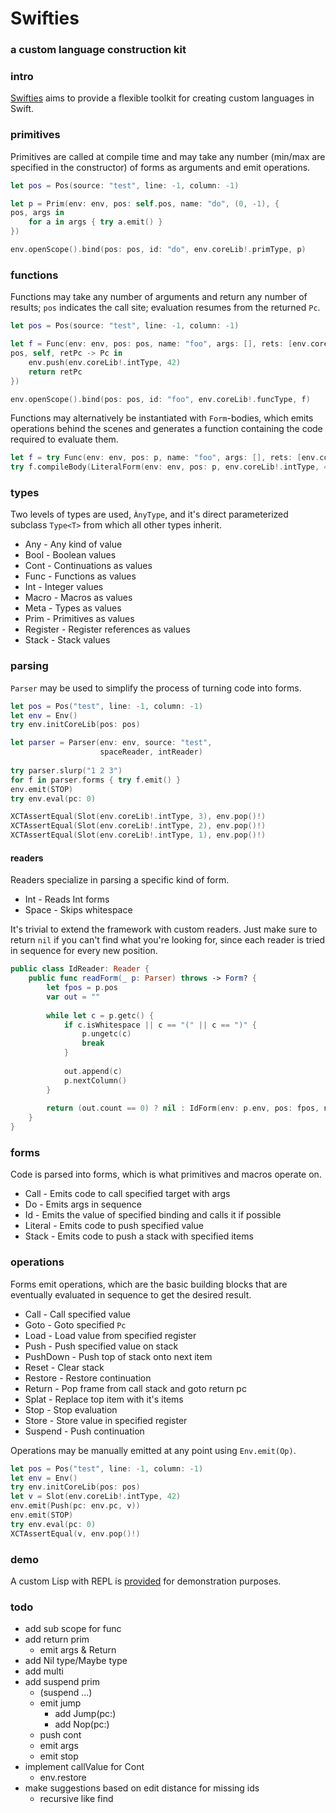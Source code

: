 # Swifties
### a custom language construction kit 

### intro
[Swifties](https://github.com/codr7/swifties) aims to provide a flexible toolkit for creating custom languages in Swift.

### primitives
Primitives are called at compile time and may take any number (min/max are specified in the constructor) of forms as arguments and emit operations. 

```swift
let pos = Pos(source: "test", line: -1, column: -1)

let p = Prim(env: env, pos: self.pos, name: "do", (0, -1), { 
pos, args in
    for a in args { try a.emit() }
})

env.openScope().bind(pos: pos, id: "do", env.coreLib!.primType, p)
```

### functions
Functions may take any number of arguments and return any number of results; `pos` indicates the call site; evaluation resumes from the returned `Pc`.

```swift
let pos = Pos(source: "test", line: -1, column: -1)

let f = Func(env: env, pos: pos, name: "foo", args: [], rets: [env.coreLib!.intType], {
pos, self, retPc -> Pc in
    env.push(env.coreLib!.intType, 42)
    return retPc
})

env.openScope().bind(pos: pos, id: "foo", env.coreLib!.funcType, f)
```

Functions may alternatively be instantiated with `Form`-bodies, which emits operations behind the scenes and generates a function containing the code required to evaluate them.

```swift
let f = try Func(env: env, pos: p, name: "foo", args: [], rets: [env.coreLib!.intType])
try f.compileBody(LiteralForm(env: env, pos: p, env.coreLib!.intType, 42))
```

### types
Two levels of types are used, `ÀnyType`, and it's direct parameterized subclass `Type<T>` from which all other types inherit.

- Any - Any kind of value
- Bool - Boolean values
- Cont - Continuations as values
- Func - Functions as values
- Int - Integer values
- Macro - Macros as values
- Meta - Types as values
- Prim - Primitives as values
- Register - Register references as values
- Stack - Stack values

### parsing
`Parser` may be used to simplify the process of turning code into forms.

```swift
let pos = Pos("test", line: -1, column: -1)
let env = Env()
try env.initCoreLib(pos: pos)

let parser = Parser(env: env, source: "test",
                    spaceReader, intReader)
                    
try parser.slurp("1 2 3")
for f in parser.forms { try f.emit() }
env.emit(STOP)
try env.eval(pc: 0)

XCTAssertEqual(Slot(env.coreLib!.intType, 3), env.pop()!) 
XCTAssertEqual(Slot(env.coreLib!.intType, 2), env.pop()!) 
XCTAssertEqual(Slot(env.coreLib!.intType, 1), env.pop()!) 
```

#### readers
Readers specialize in parsing a specific kind of form.

- Int - Reads Int forms
- Space - Skips whitespace

It's trivial to extend the framework with custom readers. 
Just make sure to return `nil` if you can't find what you're looking for, since each reader is tried in sequence for every new position.

```swift
public class IdReader: Reader {
    public func readForm(_ p: Parser) throws -> Form? {
        let fpos = p.pos
        var out = ""
        
        while let c = p.getc() {
            if c.isWhitespace || c == "(" || c == ")" {
                p.ungetc(c)
                break
            }
            
            out.append(c)
            p.nextColumn()
        }
        
        return (out.count == 0) ? nil : IdForm(env: p.env, pos: fpos, name: out)
    }
}
```

### forms
Code is parsed into forms, which is what primitives and macros operate on.

- Call - Emits code to call specified target with args
- Do - Emits args in sequence
- Id - Emits the value of specified binding and calls it if possible
- Literal - Emits code to push specified value
- Stack - Emits code to push a stack with specified items

### operations
Forms emit operations, which are the basic building blocks that are eventually evaluated in sequence to get the desired result.

- Call - Call specified value
- Goto - Goto specified `Pc`
- Load - Load value from specified register
- Push - Push specified value on stack
- PushDown - Push top of stack onto next item
- Reset - Clear stack
- Restore - Restore continuation
- Return - Pop frame from call stack and goto return pc
- Splat - Replace top item with it's items
- Stop - Stop evaluation
- Store - Store value in specified register
- Suspend - Push continuation

Operations may be manually emitted at any point using `Env.emit(Op)`.

```swift
let pos = Pos("test", line: -1, column: -1)
let env = Env()
try env.initCoreLib(pos: pos)
let v = Slot(env.coreLib!.intType, 42)
env.emit(Push(pc: env.pc, v))
env.emit(STOP)
try env.eval(pc: 0)
XCTAssertEqual(v, env.pop()!)
```

### demo
A custom Lisp with REPL is [provided](https://github.com/codr7/swifties-repl) for demonstration purposes.

### todo
- add sub scope for func
- add return prim
    - emit args & Return
- add Nil type/Maybe type
- add multi
- add suspend prim
    - (suspend ...)
    - emit jump
        - add Jump(pc:)
        - add Nop(pc:)
    - push cont
    - emit args
    - emit stop
- implement callValue for Cont
    - env.restore
- make suggestions based on edit distance for missing ids
    - recursive like find
